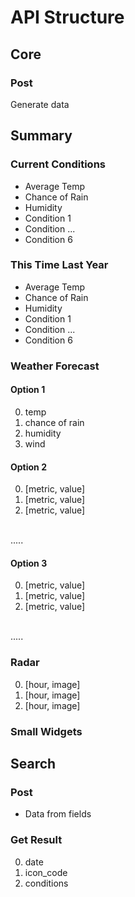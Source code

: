 # API Structure
## Core
### Post
Generate data
## Summary
### Current Conditions
* Average Temp
* Chance of Rain
* Humidity
* Condition 1
* Condition ...
* Condition 6
### This Time Last Year
* Average Temp
* Chance of Rain
* Humidity
* Condition 1
* Condition ...
* Condition 6
### Weather Forecast
#### Option 1
0. temp
1. chance of rain
2. humidity
3. wind
#### Option 2
0. [metric, value]
1. [metric, value]
2. [metric, value]
<br>
.....

#### Option 3
0. [metric, value]
1. [metric, value]
2. [metric, value]
<br>
.....

### Radar
0. [hour, image]
1. [hour, image]
2. [hour, image]

### Small Widgets

## Search
### Post
* Data from fields

### Get Result
0. date
1. icon_code
2. conditions







